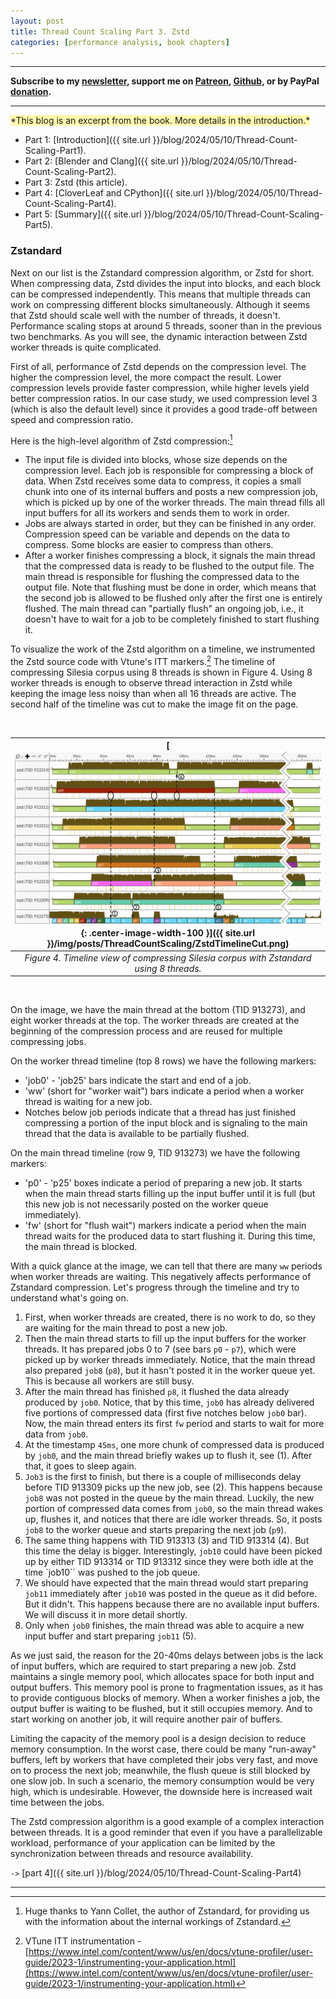 ```yaml
---
layout: post
title: Thread Count Scaling Part 3. Zstd
categories: [performance analysis, book chapters]
---
```


------

**Subscribe to my [newsletter](https://products.easyperf.net/newsletter), support me on [Patreon](https://www.patreon.com/dendibakh), [Github](https://github.com/sponsors/dendibakh), or by PayPal [donation](https://www.paypal.com/cgi-bin/webscr?cmd=_donations&business=TBM3NW8TKTT34&currency_code=USD&source=url).**

------

<span style="background-color: #fff9ae">
*This blog is an excerpt from the book. More details in the introduction.*
</span>

- Part 1: [Introduction]({{ site.url }}/blog/2024/05/10/Thread-Count-Scaling-Part1).
- Part 2: [Blender and Clang]({{ site.url }}/blog/2024/05/10/Thread-Count-Scaling-Part2).
- Part 3: Zstd (this article).
- Part 4: [CloverLeaf and CPython]({{ site.url }}/blog/2024/05/10/Thread-Count-Scaling-Part4).
- Part 5: [Summary]({{ site.url }}/blog/2024/05/10/Thread-Count-Scaling-Part5).

### Zstandard 

Next on our list is the Zstandard compression algorithm, or Zstd for short. When compressing data, Zstd divides the input into blocks, and each block can be compressed independently. This means that multiple threads can work on compressing different blocks simultaneously. Although it seems that Zstd should scale well with the number of threads, it doesn't. Performance scaling stops at around 5 threads, sooner than in the previous two benchmarks. As you will see, the dynamic interaction between Zstd worker threads is quite complicated.

First of all, performance of Zstd depends on the compression level. The higher the compression level, the more compact the result. Lower compression levels provide faster compression, while higher levels yield better compression ratios. In our case study, we used compression level 3 (which is also the default level) since it provides a good trade-off between speed and compression ratio.

Here is the high-level algorithm of Zstd compression:[^1]

* The input file is divided into blocks, whose size depends on the compression level. Each job is responsible for compressing a block of data. When Zstd receives some data to compress, it copies a small chunk into one of its internal buffers and posts a new compression job, which is picked up by one of the worker threads. The main thread fills all input buffers for all its workers and sends them to work in order.
* Jobs are always started in order, but they can be finished in any order. Compression speed can be variable and depends on the data to compress. Some blocks are easier to compress than others.
* After a worker finishes compressing a block, it signals the main thread that the compressed data is ready to be flushed to the output file. The main thread is responsible for flushing the compressed data to the output file. Note that flushing must be done in order, which means that the second job is allowed to be flushed only after the first one is entirely flushed. The main thread can "partially flush" an ongoing job, i.e., it doesn't have to wait for a job to be completely finished to start flushing it.

To visualize the work of the Zstd algorithm on a timeline, we instrumented the Zstd source code with Vtune's ITT markers.[^2] The timeline of compressing Silesia corpus using 8 threads is shown in Figure 4. Using 8 worker threads is enough to observe thread interaction in Zstd while keeping the image less noisy than when all 16 threads are active. The second half of the timeline was cut to make the image fit on the page.

<br/>

| [![](/img/posts/ThreadCountScaling/ZstdTimelineCut.png){: .center-image-width-100 }]({{ site.url }}/img/posts/ThreadCountScaling/ZstdTimelineCut.png) | 
|:--:| 
| *Figure 4. Timeline view of compressing Silesia corpus with Zstandard using 8 threads.* |

<br/>

On the image, we have the main thread at the bottom (TID 913273), and eight worker threads at the top. The worker threads are created at the beginning of the compression process and are reused for multiple compressing jobs. 

On the worker thread timeline (top 8 rows) we have the following markers:

* 'job0' - 'job25' bars indicate the start and end of a job.
* 'ww' (short for "worker wait") bars indicate a period when a worker thread is waiting for a new job.
* Notches below job periods indicate that a thread has just finished compressing a portion of the input block and is signaling to the main thread that the data is available to be partially flushed.

On the main thread timeline (row 9, TID 913273) we have the following markers:

* 'p0' - 'p25' boxes indicate a period of preparing a new job. It starts when the main thread starts filling up the input buffer until it is full (but this new job is not necessarily posted on the worker queue immediately).
* 'fw' (short for "flush wait") markers indicate a period when the main thread waits for the produced data to start flushing it. During this time, the main thread is blocked.

With a quick glance at the image, we can tell that there are many `ww` periods when worker threads are waiting. This negatively affects performance of Zstandard compression. Let's progress through the timeline and try to understand what's going on.

1. First, when worker threads are created, there is no work to do, so they are waiting for the main thread to post a new job. 
2. Then the main thread starts to fill up the input buffers for the worker threads. It has prepared jobs 0 to 7 (see bars `p0` - `p7`), which were picked up by worker threads immediately. Notice, that the main thread also prepared `job8` (`p8`), but it hasn't posted it in the worker queue yet. This is because all workers are still busy.
3. After the main thread has finished `p8`, it flushed the data already produced by `job0`. Notice, that by this time, `job0` has already delivered five portions of compressed data (first five notches below `job0` bar). Now, the main thread enters its first `fw` period and starts to wait for more data from `job0`.
4. At the timestamp `45ms`, one more chunk of compressed data is produced by `job0`, and the main thread briefly wakes up to flush it, see (1). After that, it goes to sleep again.
5. `Job3` is the first to finish, but there is a couple of milliseconds delay before TID 913309 picks up the new job, see (2). This happens because `job8` was not posted in the queue by the main thread. Luckily, the new portion of compressed data comes from `job0`, so the main thread wakes up, flushes it, and notices that there are idle worker threads. So, it posts `job8` to the worker queue and starts preparing the next job (`p9`).
6. The same thing happens with TID 913313 (3) and TID 913314 (4). But this time the delay is bigger. Interestingly, `job10` could have been picked up by either TID 913314 or TID 913312 since they were both idle at the time `job10`` was pushed to the job queue.
7. We should have expected that the main thread would start preparing `job11` immediately after `job10` was posted in the queue as it did before. But it didn't. This happens because there are no available input buffers. We will discuss it in more detail shortly.
8. Only when `job0` finishes, the main thread was able to acquire a new input buffer and start preparing `job11` (5).

As we just said, the reason for the 20-40ms delays between jobs is the lack of input buffers, which are required to start preparing a new job. Zstd maintains a single memory pool, which allocates space for both input and output buffers. This memory pool is prone to fragmentation issues, as it has to provide contiguous blocks of memory. When a worker finishes a job, the output buffer is waiting to be flushed, but it still occupies memory. And to start working on another job, it will require another pair of buffers. 

Limiting the capacity of the memory pool is a design decision to reduce memory consumption. In the worst case, there could be many "run-away" buffers, left by workers that have completed their jobs very fast, and move on to process the next job; meanwhile, the flush queue is still blocked by one slow job. In such a scenario, the memory consumption would be very high, which is undesirable. However, the downside here is increased wait time between the jobs.

The Zstd compression algorithm is a good example of a complex interaction between threads. It is a good reminder that even if you have a parallelizable workload, performance of your application can be limited by the synchronization between threads and resource availability.

`->` [part 4]({{ site.url }}/blog/2024/05/10/Thread-Count-Scaling-Part4)

---

[^1]: Huge thanks to Yann Collet, the author of Zstandard, for providing us with the information about the internal workings of Zstandard.
[^2]: VTune ITT instrumentation - [https://www.intel.com/content/www/us/en/docs/vtune-profiler/user-guide/2023-1/instrumenting-your-application.html](https://www.intel.com/content/www/us/en/docs/vtune-profiler/user-guide/2023-1/instrumenting-your-application.html)